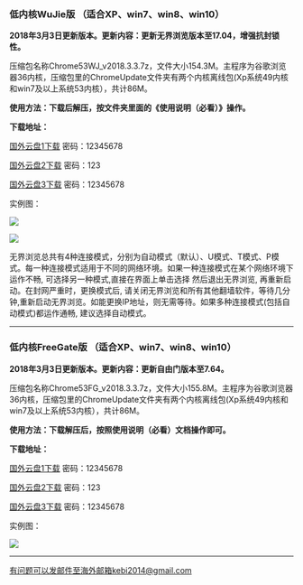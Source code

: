 ### 低内核WuJie版  （适合XP、win7、win8、win10）

**2018年3月3日更新版本。更新内容：更新无界浏览版本至17.04，增强抗封锁性。**

压缩包名称Chrome53WJ_v2018.3.3.7z，文件大小154.3M。主程序为谷歌浏览器36内核，压缩包里的ChromeUpdate文件夹有两个内核离线包(Xp系统49内核和win7及以上系统53内核），共计86M。

**使用方法：下载后解压，按文件夹里面的《使用说明（必看）》操作。**

**下载地址：**

[国外云盘1下载](http://45.32.141.248:8000/f/c336b0ac9d/?raw=1) 密码：12345678

[国外云盘2下载](https://www.adrive.com/public/pT5KWt/Chrome53WJ_v2018.3.3.7z) 密码：123

[国外云盘3下载](http://108.61.224.82:8000/f/d17d611cb4/?raw=1) 密码：12345678


实例图：

![](https://raw.githubusercontent.com/Alvin9999/PAC/master/download/53wujie1.PNG)

![](https://raw.githubusercontent.com/Alvin9999/PAC/master/download/wujie2.png)

无界浏览总共有4种连接模式，分别为自动模式（默认）、U模式、T模式、P模式。每一种连接模式适用于不同的网络环境。如果一种连接模式在某个网络环境下运作不畅, 可选择另一种模式,直接在界面上单击选择 然后退出无界浏览, 再重新启动。在封网严重时，更换模式后, 请关闭无界浏览和所有其他翻墙软件，等待几分钟,重新启动无界浏览。如能更换IP地址，则无需等待。如果多种连接模式(包括自动模式)都运作通畅, 建议选择自动模式。


***


### 低内核FreeGate版  （适合XP、win7、win8、win10）

**2018年3月3日更新版本。更新内容：更新自由门版本至7.64。**

压缩包名称Chrome53FG_v2018.3.3.7z，文件大小155.8M。主程序为谷歌浏览器36内核，压缩包里的ChromeUpdate文件夹有两个内核离线包(Xp系统49内核和win7及以上系统53内核），共计86M。

**使用方法：下载解压后，按照使用说明（必看）文档操作即可。**

**下载地址：**

[国外云盘1下载](http://45.32.141.248:8000/f/fb66563489/) 密码：12345678

[国外云盘2下载](https://www.adrive.com/public/3mJx3T/Chrome53FG_v2018.3.3.7z) 密码：123

[国外云盘3下载](http://108.61.224.82:8000/f/0de29a7e57/?raw=1) 密码：12345678


实例图：

![](https://raw.githubusercontent.com/Alvin9999/PAC/master/download/53freegate1.PNG)


***


有问题可以发邮件至海外邮箱kebi2014@gmail.com